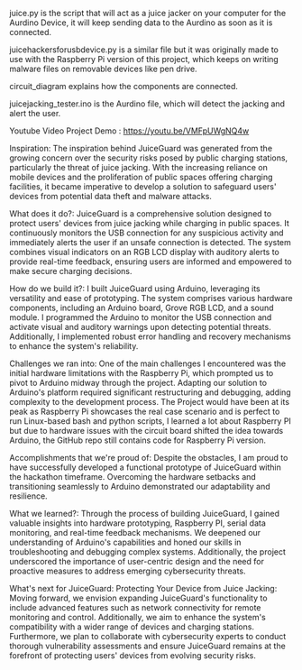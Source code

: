 juice.py is the script that will act as a juice jacker on your computer for the Aurdino Device, it will keep sending data to the Aurdino as soon as it is connected. 

juicehackersforusbdevice.py is a similar file but it was originally made to use with the Raspberry Pi version of this project, which keeps on writing malware files on removable devices like pen drive. 

circuit_diagram explains how the components are connected. 

juicejacking_tester.ino is the Aurdino file, which will detect the jacking and alert the user. 

Youtube Video Project Demo : https://youtu.be/VMFpUWgNQ4w 

Inspiration:
The inspiration behind JuiceGuard was generated from the growing concern over the security risks posed by public charging stations, particularly the threat of juice jacking. With the increasing reliance on mobile devices and the proliferation of public spaces offering charging facilities, it became imperative to develop a solution to safeguard users' devices from potential data theft and malware attacks.

What does it do?:
JuiceGuard is a comprehensive solution designed to protect users' devices from juice jacking while charging in public spaces. It continuously monitors the USB connection for any suspicious activity and immediately alerts the user if an unsafe connection is detected. The system combines visual indicators on an RGB LCD display with auditory alerts to provide real-time feedback, ensuring users are informed and empowered to make secure charging decisions.

How do we build it?:
I built JuiceGuard using Arduino, leveraging its versatility and ease of prototyping. The system comprises various hardware components, including an Arduino board, Grove RGB LCD, and a sound module. I programmed the Arduino to monitor the USB connection and activate visual and auditory warnings upon detecting potential threats. Additionally, I implemented robust error handling and recovery mechanisms to enhance the system's reliability.

Challenges we ran into:
One of the main challenges I encountered was the initial hardware limitations with the Raspberry Pi, which prompted us to pivot to Arduino midway through the project. Adapting our solution to Arduino's platform required significant restructuring and debugging, adding complexity to the development process. The Project would have been at its peak as Raspberry Pi showcases the real case scenario and is perfect to run Linux-based bash and python scripts, I learned a lot about Raspberry PI but due to hardware issues with the circuit board shifted the idea towards Arduino, the GitHub repo still contains code for Raspberry Pi version. 

Accomplishments that we're proud of:
Despite the obstacles, I am proud to have successfully developed a functional prototype of JuiceGuard within the hackathon timeframe. Overcoming the hardware setbacks and transitioning seamlessly to Arduino demonstrated our adaptability and resilience.

What we learned?:
Through the process of building JuiceGuard, I gained valuable insights into hardware prototyping, Raspberry PI,  serial data monitoring, and real-time feedback mechanisms. We deepened our understanding of Arduino's capabilities and honed our skills in troubleshooting and debugging complex systems. Additionally, the project underscored the importance of user-centric design and the need for proactive measures to address emerging cybersecurity threats.

What's next for JuiceGuard: Protecting Your Device from Juice Jacking:
Moving forward, we envision expanding JuiceGuard's functionality to include advanced features such as network connectivity for remote monitoring and control. Additionally, we aim to enhance the system's compatibility with a wider range of devices and charging stations. Furthermore, we plan to collaborate with cybersecurity experts to conduct thorough vulnerability assessments and ensure JuiceGuard remains at the forefront of protecting users' devices from evolving security risks.
